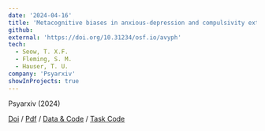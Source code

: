 ```yaml
---
date: '2024-04-16'
title: 'Metacognitive biases in anxious-depression and compulsivity extend across perception and memory'
github:
external: 'https://doi.org/10.31234/osf.io/avyph'
tech:
  - Seow, T. X.F.
  - Fleming, S. M.
  - Hauser, T. U.
company: 'Psyarxiv'
showInProjects: true
---
```


Psyarxiv (2024)

[Doi](https://doi.org/10.31234/osf.io/avyph) / [Pdf](/files/2024-04-16-Metacognitive-biases-in-anxious-depression.pdf) / [Data & Code](https://osf.io/jm2at/) / [Task Code](https://github.com/seowxft/metacognition-tasks)
